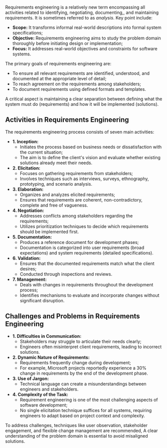 Requirements engineering is a relatively new term encompassing all activities related to identifying, negotiating, documenting,, and maintaining requirements. It is sometimes referred to as _analysis_. Key point include:

- **Scope:** It transforms informal real-world descriptions into formal system specifications;
- **Objective:** Requirements engineering aims to study the problem domain thoroughly before initiating design or implementation;
- **Focus:** It addresses real-world objectives and constraints for software systems.

The primary goals of requirements engineering are:

- To ensure all relevant requirements are identified, understood, and documented at the appropriate level of detail;
- To reach agreement on the requirements among stakeholders;
- To document requirements using defined formats and templates.

A critical aspect is maintaining a clear separation between defining what the system must do (requirements) and how it will be implemented (solutions).

## Activities in Requirements Engineering

The requirements engineering process consists of seven main activities:

- **1. Inception:**
	- Initiates the process based on business needs or dissatisfaction with the current situation;
	- The aim is to define the client's vision and evaluate whether existing solutions already meet their needs.
- **2. Elicitation:**
	- Focuses on gathering requirements from stakeholders;
	- Involves techniques such as interviews, surveys, ethnography, prototyping, and scenario analysis.
- **3. Elaboration:**
	- Organizes and analyzes elicited requirements;
	- Ensures that requirements are coherent, non-contradictory, complete and free of vagueness.
- **4. Negotiation:**
	- Addresses conflicts among stakeholders regarding the requirements;
	- Utilizes prioritization techniques to decide which requirements should be implemented first.
- **5. Documentation:**
	- Produces a reference document for development phases;
	- Documentation is categorized into user requirements (broad expectations) and system requirements (detailed specifications).
- **6. Validation:**
	- Ensures that the documented requirements match what the client desires;
	- Conducted through inspections and reviews.
- **7. Management:**
	- Deals with changes in requirements throughout the development process;
	- Identifies mechanisms to evaluate and incorporate changes without significant disruption.

## Challenges and Problems in Requirements Engineering

- **1. Difficulties in Communication:**
	- Stakeholders may struggle to articulate their needs clearly;
	- Engineers often misinterpret client requirements, leading to incorrect solutions.
- **2. Dynamic Nature of Requirements:**
	- Requirements frequently change during development;
	- For example, Microsoft projects reportedly experience a 30% change in requirements by the end of the development phase.
- **3. Use of Jargon:**
	- Technical language can create a misunderstandings between engineers and stakeholders.
- **4. Complexity of the Task:**
	- Requirement engineering is one of the most challenging aspects of software development;
	- No single elicitation technique suffices for all systems, requiring engineers to adapt based on project context and complexity.

To address challenges, techniques like user observation, stakeholder engagement, and flexible change management are recommended, A clear understanding of the problem domain is essential to avoid misaligned solutions.